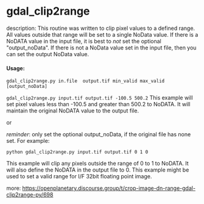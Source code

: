 gdal_clip2range
============
description: This routine was written to clip pixel values to a defined range. All values outside that range will be set to a single NoData value. If there is a NoDATA value in the input file, it is best to *not* set the optional "output_noData". If there is not a NoData value set in the input file, then you can set the output NoData value.

#### Usage:
`gdal_clip2range.py in.file  output.tif min_valid max_valid [output_noData]`

`gdal_clip2range.py input.tif output.tif -100.5 500.2`
This example will set pixel values less than -100.5 and greater than 500.2 to NoDATA. It will maintain the original NoDATA value to the output file.

or

_reminder_: only set the optional output_noData, if the original file has none set. For example:

`python gdal_clip2range.py input.tif output.tif 0 1 0`

This example will clip any pixels outside the range of 0 to 1 to NoDATA. It will also define the NoDATA in the output file to 0. This example might be used to set a valid range for I/F 32bit floating point image.

more: https://openplanetary.discourse.group/t/crop-image-dn-range-gdal-clip2range-py/698
